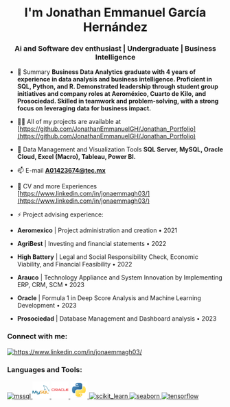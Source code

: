 <h1 align="center">I'm Jonathan Emmanuel García Hernández</h1>
<h3 align="center">Ai and Software dev enthusiast | Undergraduate | Business Intelligence</h3>

- 💬 Summary **Business Data Analytics graduate with 4 years of experience in data analysis and business intelligence. Proficient in SQL, Python, and R. Demonstrated leadership through student group initiatives and company roles at Aeroméxico, Cuarto de Kilo, and Prosociedad. Skilled in teamwork and problem-solving, with a strong focus on leveraging data for business impact.**

- 👨‍💻 All of my projects are available at [https://github.com/JonathanEmmanuelGH/Jonathan_Portfolio](https://github.com/JonathanEmmanuelGH/Jonathan_Portfolio)

- 🧬 Data Management and Visualization Tools **SQL Server, MySQL, Oracle Cloud, Excel (Macro), Tableau, Power BI.**

- 📫 E-mail **A01423674@tec.mx**

- 📄 CV and more Experiences [https://www.linkedin.com/in/jonaemmagh03/](https://www.linkedin.com/in/jonaemmagh03/)

- ⚡ Project advising experience: 
- **Aeromexico** | Project administration and creation • 2021
- **AgriBest** | Investing and financial statements • 2022
- **High Battery** | Legal and Social Responsibility Check, Economic Viability, and Financial Feasibility • 2022
- **Arauco** | Technology Appliance and System Innovation by Implementing ERP, CRM, SCM • 2023
- **Oracle** | Formula 1 in Deep Score Analysis and Machine Learning Development • 2023
- **Prosociedad** | Database Management and Dashboard analysis • 2023

<h3 align="left">Connect with me:</h3>
<p align="left">
<a href="https://www.linkedin.com/in/jonaemmagh03/" target="blank"><img align="center" src="https://raw.githubusercontent.com/rahuldkjain/github-profile-readme-generator/master/src/images/icons/Social/linked-in-alt.svg" alt="https://www.linkedin.com/in/jonaemmagh03/" height="30" width="40" /></a>
</p>

<h3 align="left">Languages and Tools:</h3>
<p align="left"> <a href="https://www.microsoft.com/en-us/sql-server" target="_blank" rel="noreferrer"> <img src="https://www.svgrepo.com/show/303229/microsoft-sql-server-logo.svg" alt="mssql" width="40" height="40"/> </a> <a href="https://www.mysql.com/" target="_blank" rel="noreferrer"> <img src="https://raw.githubusercontent.com/devicons/devicon/master/icons/mysql/mysql-original-wordmark.svg" alt="mysql" width="40" height="40"/> </a> <a href="https://www.oracle.com/" target="_blank" rel="noreferrer"> <img src="https://raw.githubusercontent.com/devicons/devicon/master/icons/oracle/oracle-original.svg" alt="oracle" width="40" height="40"/> </a> <a href="https://www.python.org" target="_blank" rel="noreferrer"> <img src="https://raw.githubusercontent.com/devicons/devicon/master/icons/python/python-original.svg" alt="python" width="40" height="40"/> </a> <a href="https://scikit-learn.org/" target="_blank" rel="noreferrer"> <img src="https://upload.wikimedia.org/wikipedia/commons/0/05/Scikit_learn_logo_small.svg" alt="scikit_learn" width="40" height="40"/> </a> <a href="https://seaborn.pydata.org/" target="_blank" rel="noreferrer"> <img src="https://seaborn.pydata.org/_images/logo-mark-lightbg.svg" alt="seaborn" width="40" height="40"/> </a> <a href="https://www.tensorflow.org" target="_blank" rel="noreferrer"> <img src="https://www.vectorlogo.zone/logos/tensorflow/tensorflow-icon.svg" alt="tensorflow" width="40" height="40"/> </a> </p>

